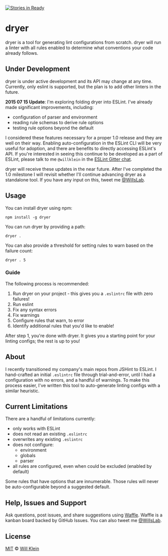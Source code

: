 [![Stories in Ready](https://badge.waffle.io/willklein/dryer.png?label=ready&title=Ready)](https://waffle.io/willklein/dryer)
# dryer

dryer is a tool for generating lint configurations from scratch. dryer will run a linter with all rules enabled to determine what conventions your code already follows.

## Under Development

dryer is under active development and its API may change at any time. Currently, only eslint is supported, but the plan is to add other linters in the future.

__2015 07 15 Update__: I'm exploring folding dryer into ESLint. I've already made significant improvements, including:

* configuration of parser and environment
* reading rule schemas to derive rule options
* testing rule options beyond the default

I considered these features necessary for a proper 1.0 release and they are well on their way. Enabling auto-configuration in the ESLint CLI will be very useful for adoption, and there are benefits to directly accessing ESLint's API. If you're interested in seeing this continue to be developed as a part of ESLint, please talk to me `@willklein` in the [ESLint Gitter chat](https://gitter.im/eslint/eslint).

dryer will receive these updates in the near future. After I've completed the 1.0 milestone I will revisit whether I'll continue advancing dryer as a standalone tool. If you have any input on this, tweet me [@WillsLab](https://twitter.com/willslab).

## Usage

You can install dryer using npm:

    npm install -g dryer

You can run dryer by providing a path:

    dryer .

You can also provide a threshold for setting rules to warn based on the failure count:

    dryer . 5

### Guide

The following process is recommended:

 1. Run dryer on your project - this gives you a `.eslintrc` file with zero failures!
 2. Run eslint
 3. Fix any syntax errors
 4. Fix warnings
 5. Configure rules that warn, to error
 6. Identify additional rules that you'd like to enable!

After step 1, you're done with dryer. It gives you a starting point for your linting configs; the rest is up to you!

## About

I recently transitioned my company's main repos from JSHint to ESLint. I hand-crafted an initial `.eslintrc` file through trial-and-error, until I had a configuration with no errors, and a handful of warnings. To make this process easier, I've written this tool to auto-generate linting configs with a similar heuristic.

## Current Limitations

There are a handful of limitations currently:

* only works with ESLint
* does not read an existing `.eslintrc`
* overwrites any existing `.eslintrc`
* does not configure:
  * environment
  * globals
  * parser
* all rules are configured, even when could be excluded (enabled by default)

Some rules that have options that are innumerable. Those rules will never be auto-configurable beyond a suggested default.

## Help, Issues and Support

Ask questions, post issues, and share suggestions using [Waffle](https://waffle.io/willklein/dryer). Waffle is a kanban board backed by GitHub Issues. You can also tweet me [@WillsLab](https://twitter.com/willslab).


## License

[MIT](http://mit-license.org/) © [Will Klein](http://willkle.in)
